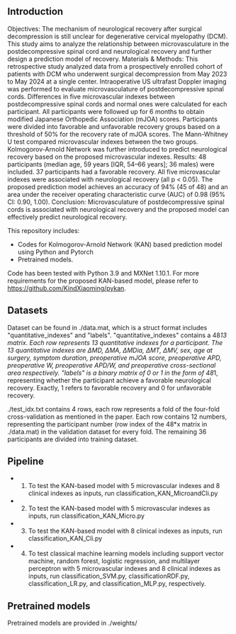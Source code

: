 ## Introduction

Objectives: The mechanism of neurological recovery after surgical decompression is still unclear for degenerative cervical myelopathy (DCM). This study aims to analyze the relationship between microvasculature in the postdecompressive spinal cord and neurological recovery and further design a prediction model of recovery. 
Materials & Methods: This retrospective study analyzed data from a prospectively enrolled cohort of patients with DCM who underwent surgical decompression from May 2023 to May 2024 at a single center. Intraoperative US ultrafast Doppler imaging was performed to evaluate microvasculature of postdecompressive spinal cords. Differences in five microvascular indexes between postdecompressive spinal cords and normal ones were calculated for each participant. All participants were followed up for 6 months to obtain modified Japanese Orthopedic Association (mJOA) scores. Participants were divided into favorable and unfavorable recovery groups based on a threshold of 50% for the recovery rate of mJOA scores. The Mann-Whitney U test compared microvascular indexes between the two groups. Kolmogorov-Arnold Network was further introduced to predict neurological recovery based on the proposed microvascular indexes.
Results: 48 participants (median age, 59 years [IQR, 54–66 years]; 36 males) were included. 37 participants had a favorable recovery. All five microvascular indexes were associated with neurological recovery (all p < 0.05). The proposed prediction model achieves an accuracy of 94% (45 of 48) and an area under the receiver operating characteristic curve (AUC) of 0.98 (95% CI: 0.90, 1.00). 
Conclusion: Microvasculature of postdecompressive spinal cords is associated with neurological recovery and the proposed model can effectively predict neurological recovery.

This repository includes:

- Codes for Kolmogorov-Arnold Network (KAN) based prediction model using Python and Pytorch
- Pretrained models.

Code has been tested with Python 3.9 and MXNet 1.10.1.
For more requirements for the proposed KAN-based model, please refer to https://github.com/KindXiaoming/pykan.

## Datasets

Dataset can be found in ./data.mat, which is a struct format includes "quantitative_indexes" and "labels". "quantitative_indexes" contains a 48*13 matrix. Each row represents 13 quantitative indexes for a participant. The 13 quantitative indexes are ∆MD, ∆MA, ∆MDia, ∆MT, ∆MV, sex, age at surgery, symptom duration, preoperative mJOA score, preoperative APD, preoperative W, preoperative APD/W, and preoperative cross-sectional area respectively. "labels" is a binary matrix of 0 or 1 in the form of 48*1, representing whether the participant achieve a favorable neurological recovery. Exactly, 1 refers to favorable recovery and 0 for unfavorable recovery. 

./test_idx.txt contains 4 rows, each row represents a fold of the four-fold cross-validation as mentioned in the paper. Each row contains 12 numbers, representing the participant number (row index of the 48*x matrix in ./data.mat) in the validation dataset for every fold. The remaining 36 participants are divided into training dataset.

## Pipeline

- 1. To test the KAN-based model with 5 microvascular indexes and 8 clinical indexes as inputs, run classification_KAN_MicroandCli.py
- 2. To test the KAN-based model with 5 microvascular indexes as inputs, run classification_KAN_Micro.py
- 3. To test the KAN-based model with 8 clinical indexes as inputs, run classification_KAN_Cli.py
- 4. To test classical machine learning models including support vector machine, random forest, logistic regression, and multilayer perceptron with 5 microvascular indexes and 8 clinical indexes as inputs, run classification_SVM.py, classificationRDF.py, classification_LR.py, and classification_MLP.py, respectively.

## Pretrained models

Pretrained models are provided in ./weights/

</center>

